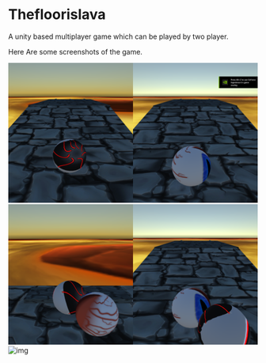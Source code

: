 # Thefloorislava
A unity based multiplayer game which can be played by two player.

Here Are some screenshots of the game.

![img](Screenshot(18).png)
![img](Screenshot(19).png)
![img](Screenshot2021-10-19230613.png)
